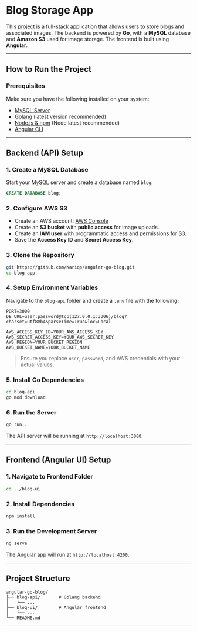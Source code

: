 # Blog Storage App

This project is a full-stack application that allows users to store blogs and associated images. The backend is powered by **Go**, with a **MySQL** database and **Amazon S3** used for image storage. The frontend is built using **Angular**.

---

## How to Run the Project

### Prerequisites

Make sure you have the following installed on your system:

- [MySQL Server](https://dev.mysql.com/downloads/)
- [Golang](https://golang.org/dl/) (latest version recommended)
- [Node.js & npm](https://nodejs.org/) (Node latest recommended)
- [Angular CLI](https://angular.io/cli)

---

## Backend (API) Setup

### 1. Create a MySQL Database

Start your MySQL server and create a database named `blog`:

```sql
CREATE DATABASE blog;
```

### 2. Configure AWS S3

- Create an AWS account: [AWS Console](https://aws.amazon.com/console/)
- Create an **S3 bucket** with **public access** for image uploads.
- Create an **IAM user** with programmatic access and permissions for S3.
- Save the **Access Key ID** and **Secret Access Key**.

### 3. Clone the Repository

```bash
git https://github.com/Kariqs/angular-go-blog.git
cd blog-app
```

### 4. Setup Environment Variables

Navigate to the `blog-api` folder and create a `.env` file with the following:

```env
PORT=3000
DB_URL=user:password@tcp(127.0.0.1:3306)/blog?charset=utf8mb4&parseTime=True&loc=Local

AWS_ACCESS_KEY_ID=YOUR_AWS_ACCESS_KEY
AWS_SECRET_ACCESS_KEY=YOUR_AWS_SECRET_KEY
AWS_REGION=YOUR_BUCKET_REGION
AWS_BUCKET_NAME=YOUR_BUCKET_NAME
```

> Ensure you replace `user`, `password`, and AWS credentials with your actual values.

### 5. Install Go Dependencies

```bash
cd blog-api
go mod download
```

### 6. Run the Server

```bash
go run .
```

The API server will be running at `http://localhost:3000`.

---

## Frontend (Angular UI) Setup

### 1. Navigate to Frontend Folder

```bash
cd ../blog-ui
```

### 2. Install Dependencies

```bash
npm install
```

### 3. Run the Development Server

```bash
ng serve
```

The Angular app will run at `http://localhost:4200`.

---

## Project Structure

```
angular-go-blog/
├── blog-api/       # Golang backend
│   └── ...
├── blog-ui/        # Angular frontend
│   └── ...
└── README.md
```

---





